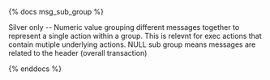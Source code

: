 {% docs msg_sub_group %}

Silver only -- Numeric value grouping different messages together to represent a single action within a group. This is relevnt for exec actions that contain mutiple underlying actions. NULL sub group means messages are related to the header (overall transaction)

{% enddocs %}